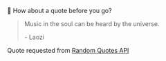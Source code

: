📣 How about a quote before you go?

> Music in the soul can be heard by the universe.
>
> <p>- Laozi</p>

Quote requested from [Random Quotes API](https://github.com/lukePeavey/quotable)
